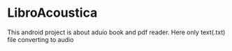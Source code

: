 # LibroAcoustica
This android project is about aduio book and pdf reader.
Here only text(.txt) file converting to audio 

